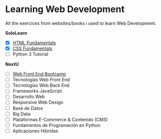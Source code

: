 # Learning Web Development
All the exercices from websites/books i used to learn Web Development.

**SoloLearn**
  - [X] [HTML Fundamentals](https://github.com/anibalventura/learningWebDev/tree/master/soloLearn/htmlAndCSSFundamentals)
  - [X] [CSS Fundamentals](https://github.com/anibalventura/learningWebDev/tree/master/soloLearn/htmlAndCSSFundamentals)
  - [ ] Python 3 Tutorial

**NextU**
  - [ ] [Web Front End Bootcamp](https://github.com/anibalventura/learningWebDev/tree/master/nextU/curso1WebFrontEndBootcamp)
  - [ ] Tecnologías Web Front End
  - [ ] Tecnologías Web Back End
  - [ ] Frameworks JavaScript
  - [ ] Desarrollo Web
  - [ ] Responsive Web Design
  - [ ] Base de Datos
  - [ ] Big Data
  - [ ] Plataformas E-Commerce & Contenido (CMS)
  - [ ] Fundamentos de Programación en Python
  - [ ] Aplicaciones Híbridas

